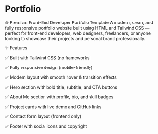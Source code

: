# Portfolio
🌐 Premium Front-End Developer Portfolio Template A modern, clean, and fully responsive portfolio website built using HTML and Tailwind CSS — perfect for front-end developers, web designers, freelancers, or anyone looking to showcase their projects and personal brand professionally. 


✨ Features

✅ Built with Tailwind CSS (no frameworks)

✅ Fully responsive design (mobile-friendly)

✅ Modern layout with smooth hover & transition effects

✅ Hero section with bold title, subtitle, and CTA buttons

✅ About Me section with profile, bio, and skill badges

✅ Project cards with live demo and GitHub links

✅ Contact form layout (frontend only)

✅ Footer with social icons and copyright
